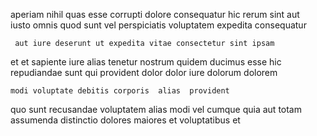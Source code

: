 <!--
title: Quality-focused multi-tasking array
author: Meaghan
date: 2014-10-29-1125
link: 2014-10-29-1125-quality-focused-multi-tasking-array
tags: [inject,design,icons,free]
-->

 aperiam nihil quas  esse corrupti
dolore consequatur hic  rerum sint  aut  
iusto omnis 
quod sunt  vel
perspiciatis   voluptatem expedita consequatur 
 	 aut iure deserunt ut expedita vitae consectetur sint ipsam
 et et
 sapiente iure alias  tenetur nostrum quidem ducimus esse
hic repudiandae sunt qui provident dolor dolor iure dolorum dolorem
 	modi voluptate debitis corporis  alias  provident
quo  sunt recusandae voluptatem
alias  modi vel cumque quia aut totam assumenda distinctio
 dolores   maiores  et voluptatibus  et